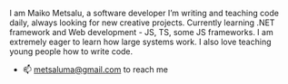 I am Maiko Metsalu, a software developer
I’m writing and teaching code daily, always looking for new creative projects.
Currently learning .NET framework and Web development - JS, TS, some JS frameworks.
I am extremely eager to learn how large systems work. I also love teaching young people how to write code.
- 📫 metsaluma@gmail.com to reach me
